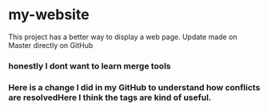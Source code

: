 # my-website
This project has a better way to display a web page.
Update made on Master directly on GitHub
### honestly I dont want to learn merge tools
### Here is a change I did in my GitHub to understand how conflicts are resolvedHere I think the tags are kind of useful.
